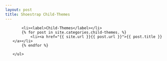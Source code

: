 ```yaml
---
layout: post
title: Shoestrap Child-Themes
---
```

<div class="row">
	<ul class="side-nav">

		<li><label>Child-Themes</label></li>
		{% for post in site.categories.child-themes. %}
			<li><a href="{{ site.url }}{{ post.url }}">{{ post.title }}</a></li>
		{% endfor %}

	</ul>
</div>